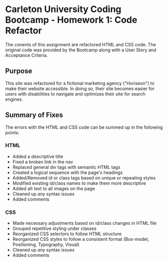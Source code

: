 # Carleton University Coding Bootcamp - Homework 1: Code Refactor
The conents of this assignment are refactored HTML and CSS code. The original code was provided by the Bootcamp along with a User Story and Acceptance Criteria. 

## Purpose
This site was refactored for a fictional marketing agency ("Horiseon") to make their website accessible. In doing so, their site becomes easier for users with disabilities to navigate and optimizes their site for search engines. 

## Summary of Fixes 
The errors with the HTML and CSS code can be summed up in the following points:

  ### HTML
  -  Added a descriptive title
  -  Fixed a broken link in the nav
  -  Replaced general div tags with semantic HTML tags
  -  Created a logical sequence with the page's headings
  -  Added/Removed id or class tags based on unique or repeating styles
  -  Modified existing id/class names to make them more descriptive
  -  Added alt text to all images on the page
  -  Cleaned up any syntax issues
  -  Added comments

  ### CSS
  -  Made necessary adjustments based on id/class changes in HTML file
  -  Grouped repetitive styling under classes
  -  Reorganized CSS selectors to follow HTML structure 
  -  Reorganized CSS styles to follow a consistent format (Box-model, Positioning, Typography, Visual)
  -  Cleaned up any syntax issues
  -  Added comments





